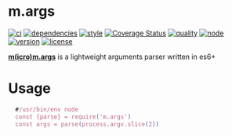 m.args
===
[![ci](https://img.shields.io/travis/ivoputzer/m.args.svg?style=flat-square)](https://travis-ci.org/ivoputzer/m.args) [![dependencies](https://img.shields.io/badge/dependencies-none-blue.svg?style=flat-square&colorB=44CC11)](package.json) [![style](https://img.shields.io/badge/coding%20style-standard-brightgreen.svg?style=flat-square)](http://standardjs.com/) [![Coverage Status](https://img.shields.io/coveralls/ivoputzer/m.args.svg?style=flat-square)](https://coveralls.io/github/ivoputzer/m.args?branch=master) [![quality](http://npm.packagequality.com/shield/m.args.svg?style=flat-square&colorB=44CC11)](http://packagequality.com/#?package=m.args) [![node](https://img.shields.io/badge/node-6%2B-blue.svg?style=flat-square)](https://nodejs.org/docs/v6.0.0/api) [![version](https://img.shields.io/npm/v/m.args.svg?style=flat-square&colorB=007EC6)](https://www.npmjs.com/package/m.args) [![license](https://img.shields.io/npm/l/m.args.svg?style=flat-square&colorB=007EC6)](https://spdx.org/licenses/MIT)

**[m(icro)](https://github.com/ivoputzer/m.cro#readme)[m.args](https://github.com/ivoputzer/m.args)** is a lightweight arguments parser written in es6+

# Usage
```js
  #/usr/bin/env node
  const {parse} = require('m.args')
  const args = parse(process.argv.slice(2))
```
